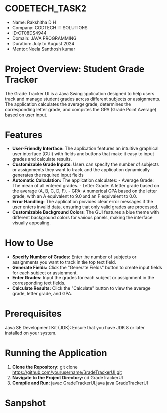 # CODETECH_TASK2

- Name: Rakshitha D H
- Company: CODTECH IT SOLUTIONS 
- ID:CT08DS4944
- Domain: JAVA PROGRAMMING
- Duration: July to August 2024 
- Mentor:Neela Santhosh kumar

# Project Overview: **Student Grade Tracker**
The Grade Tracker UI is a Java Swing application designed to help users track and manage student grades across different subjects or assignments. The application calculates the average grade, determines the corresponding letter grade, and computes the GPA (Grade Point Average) based on user input.

# Features
- **User-Friendly Interface:** The application features an intuitive graphical user interface (GUI) with fields and buttons that make it easy to input grades and calculate results.
- **Customizable Grade Inputs:** Users can specify the number of subjects or assignments they want to track, and the application dynamically generates the required input fields.
- **Automatic Calculation:** The application calculates:
        - Average Grade: The mean of all entered grades.
        - Letter Grade: A letter grade based on the average (A, B, C, D, F).
        - GPA: A numerical GPA based on the letter grade, with an A equivalent to 9.0 and an F equivalent to 0.0.
- **Error Handling:** The application provides clear error messages if the user enters invalid data, ensuring that only valid grades are processed.
- **Customizable Background Colors:** The GUI features a blue theme with different background colors for various panels, making the interface visually appealing.

# How to Use
- **Specify Number of Grades:** Enter the number of subjects or assignments you want to track in the top text field.
- **Generate Fields:** Click the "Generate Fields" button to create input fields for each subject or assignment.
- **Enter Grades:** Input the grades for each subject or assignment in the corresponding text fields.
- **Calculate Results:** Click the "Calculate" button to view the average grade, letter grade, and GPA.

# Prerequisites
Java SE Development Kit (JDK): Ensure that you have JDK 8 or later installed on your system.

# Running the Application
1. **Clone the Repository:** git clone https://github.com/yourusername/GradeTrackerUI.git
2. **Navigate to the Project Directory:** cd GradeTrackerUI
3. **Compile and Run:** javac GradeTrackerUI.java
                        java GradeTrackerUI
# Sanpshot
